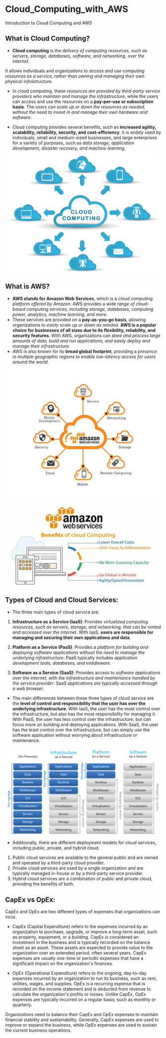 # Cloud_Computing_with_AWS
Introduction to Cloud Computing and AWS

## What is Cloud Computing?

- **Cloud computing** is the *delivery of computing resources, such as servers, storage, databases, software, and networking, over the internet*. 

It allows individuals and organizations to *access and use computing resources as a service, rather than owning and managing their own physical infrastructure*.

- In cloud computing, these *resources are provided by third-party service providers who maintain and manage the infrastructure*, while the users can access and use the resources on a **pay-per-use or subscription basis**. The users can *scale up or down the resources as needed, without the need to invest in and manage their own hardware and software*.

- Cloud computing provides several benefits, such as **increased agility, scalability, reliability, security, and cost-efficiency**. It is widely used by individuals, small and medium-sized businesses, and large enterprises for a variety of purposes, such as *data storage, application development, disaster recovery, and machine learning*.

![](cloudcomputing2.png)

## What is AWS?

- **AWS stands for Amazon Web Services**, which is a *cloud computing platform offered by Amazon*. AWS provides a wide *range of cloud-based computing services, including storage, databases, computing power, analytics, machine learning, and more*. 
- These services are provided on a **pay-as-you-go basis**, allowing organizations to *easily scale up or down as needed*. **AWS is a popular choice for businesses of all sizes due to its flexibility, reliability, and security features**. With AWS, organizations can *store and process large amounts of data, build and run applications, and easily deploy and manage their infrastructure*. 
- AWS is also known for its **broad global footprint**, providing a *presence in multiple geographic regions to enable low-latency access for users around the world*.

![](pics.jpg)

![](OIP.jpeg) 

## Types of Cloud and Cloud Services:

- The three main types of cloud service are:

1. **Infrastructure as a Service (IaaS)**: Provides *virtualized computing resources, such as servers, storage, and networking, that can be rented and accessed over the internet*. With IaaS, **users are responsible for managing and securing their own applications and data**.

2. **Platform as a Service (PaaS)**: Provides a *platform for building and deploying software applications without the need to manage the underlying infrastructure*. PaaS typically includes *application development tools, databases, and middleware*.

3. **Software as a Service (SaaS)**: Provides access to *software applications over the internet, with the infrastructure and maintenance handled by the service provider*. SaaS *applications are typically accessed through a web browser*.

- The main differences between these three types of cloud service are the **level of control and responsibility that the user has over the underlying infrastructure**. With IaaS, the user has the most control over the infrastructure, but also has the most responsibility for managing it. With PaaS, the user has less control over the infrastructure, but can focus more on building and deploying applications. With SaaS, the user has the least control over the infrastructure, but can simply use the software application without worrying about infrastructure or maintenance.

![](services.png)


- Additionally, there are different deployment models for cloud services, including public, private, and hybrid cloud. 
1. Public cloud services are available to the general public and are owned and operated by a third-party cloud provider. 
2. Private cloud services are used by a single organization and are typically managed in-house or by a third-party service provider. 
3. Hybrid cloud services are a combination of public and private cloud, providing the benefits of both.

## CapEx vs OpEx:

CapEx and OpEx are two different types of expenses that organizations can incur.

- CapEx (Capital Expenditure) refers to the expenses incurred by an organization to purchase, upgrade, or improve a long-term asset, such as property, equipment, or a building. CapEx is considered an investment in the business and is typically recorded on the balance sheet as an asset. These assets are expected to provide value to the organization over an extended period, often several years. CapEx expenses are usually one-time or periodic expenses that have a significant impact on the organization's finances.

- OpEx (Operational Expenditure) refers to the ongoing, day-to-day expenses incurred by an organization to run its business, such as rent, utilities, wages, and supplies. OpEx is a recurring expense that is recorded on the income statement and is deducted from revenue to calculate the organization's profits or losses. Unlike CapEx, OpEx expenses are typically incurred on a regular basis, such as monthly or quarterly.

Organizations need to balance their CapEx and OpEx expenses to maintain financial stability and sustainability. Generally, CapEx expenses are used to improve or expand the business, while OpEx expenses are used to sustain the current business operations.